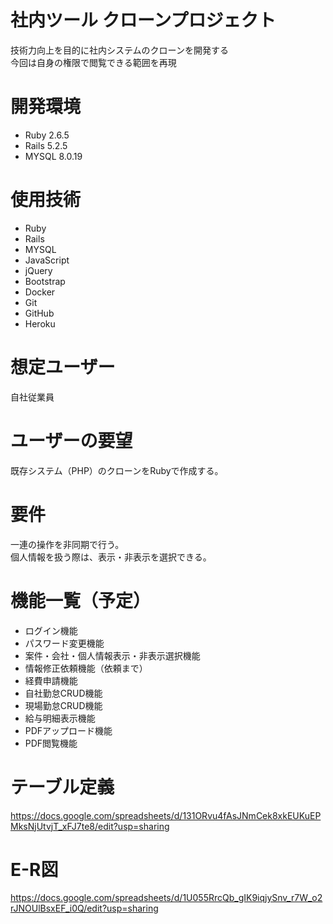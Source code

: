 # 社内ツール クローンプロジェクト

技術力向上を目的に社内システムのクローンを開発する<br>
今回は自身の権限で閲覧できる範囲を再現

# 開発環境

- Ruby 2.6.5
- Rails 5.2.5
- MYSQL 8.0.19

# 使用技術

- Ruby
- Rails
- MYSQL
- JavaScript
- jQuery
- Bootstrap
- Docker
- Git
- GitHub
- Heroku

# 想定ユーザー

自社従業員

# ユーザーの要望

既存システム（PHP）のクローンをRubyで作成する。

# 要件

一連の操作を非同期で行う。<br>
個人情報を扱う際は、表示・非表示を選択できる。

# 機能一覧（予定）

- ログイン機能
- パスワード変更機能
- 案件・会社・個人情報表示・非表示選択機能
- 情報修正依頼機能（依頼まで）
- 経費申請機能
- 自社勤怠CRUD機能
- 現場勤怠CRUD機能
- 給与明細表示機能
- PDFアップロード機能
- PDF閲覧機能

# テーブル定義

<https://docs.google.com/spreadsheets/d/131ORvu4fAsJNmCek8xkEUKuEPMksNjUtvjT_xFJ7te8/edit?usp=sharing>

# E-R図

<https://docs.google.com/spreadsheets/d/1U055RrcQb_gIK9iqjySnv_r7W_o2rJNOUlBsxEF_i0Q/edit?usp=sharing>
